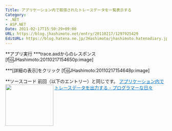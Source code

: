 ```yaml
---
Title: アプリケーション内で取得されたトレースデータを一覧表示する
Category:
- .NET
- ASP.NET
Date: 2011-02-17T15:50:29+09:00
URL: https://blog.jhashimoto.net/entry/20110217/1297925429
EditURL: https://blog.hatena.ne.jp/JHashimoto/jhashimoto.hatenadiary.jp/atom/entry/12921228815717258126
---
```


**アプリ実行
***trace.axdからのレスポンス
[f:id:JHashimoto:20110217154650p:image]

***[詳細の表示]をクリック
[f:id:JHashimoto:20110217154648p:image]

**ソースコード
前回（以下のエントリー）と同じです。
<a href="http://d.hatena.ne.jp/JHashimoto/20110216/1297833122" target="_blank" rel="nofollow"><img class="alignleft" align="left" border="0" src="http://capture.heartrails.com/150x130/shadow?http://d.hatena.ne.jp/JHashimoto/20110216/1297833122" alt="" width="150" height="130" /></a><a style="color:#0070C5;" href="http://d.hatena.ne.jp/JHashimoto/20110216/1297833122" target="_blank" rel="nofollow">アプリケーション内でトレースデータを出力する - プログラマーな日々</a><a href="http://b.hatena.ne.jp/entry/http://d.hatena.ne.jp/JHashimoto/20110216/1297833122" target="_blank"><img border="0" src="http://b.hatena.ne.jp/entry/image/http://d.hatena.ne.jp/JHashimoto/20110216/1297833122" alt="" /></a><br style="clear:both;" />
